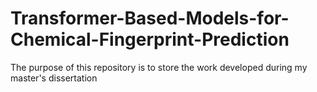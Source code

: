 # Transformer-Based-Models-for-Chemical-Fingerprint-Prediction

The purpose of this repository is to store the work developed during my master's dissertation
